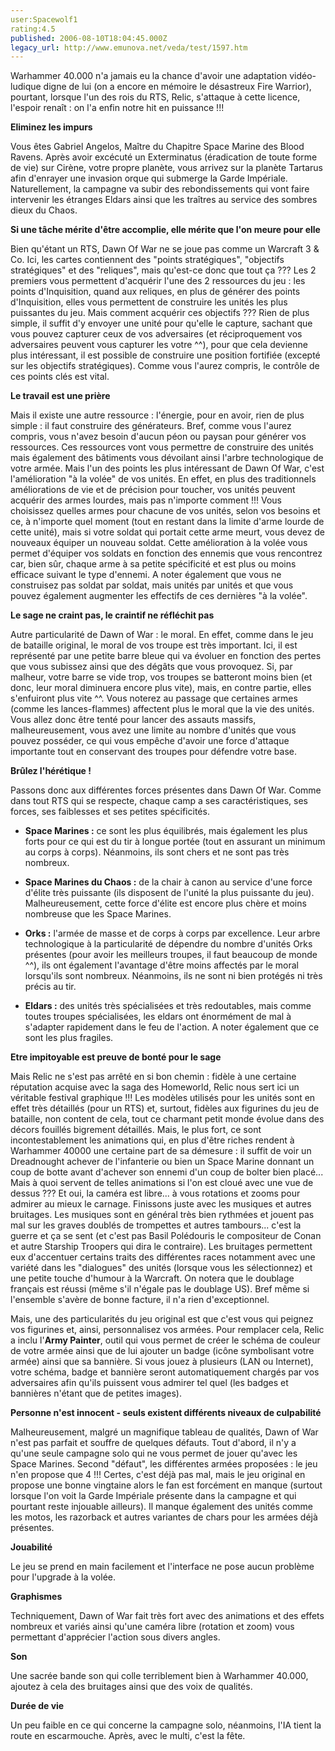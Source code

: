 ```yaml
---
user:Spacewolf1
rating:4.5
published: 2006-08-10T18:04:45.000Z
legacy_url: http://www.emunova.net/veda/test/1597.htm
---
```

Warhammer 40.000 n'a jamais eu la chance d'avoir une adaptation vidéo-ludique digne de lui (on a encore en mémoire le désastreux Fire Warrior), pourtant, lorsque l'un des rois du RTS, Relic, s'attaque à cette licence, l'espoir renaît : on l'a enfin notre hit en puissance !!!  

  

**Eliminez les impurs**  

Vous êtes Gabriel Angelos, Maître du Chapitre Space Marine des Blood Ravens. Après avoir excécuté un Exterminatus (éradication de toute forme de vie) sur Cirène, votre propre planète, vous arrivez sur la planète Tartarus afin d'enrayer une invasion orque qui submerge la Garde Impériale. Naturellement, la campagne va subir des rebondissements qui vont faire intervenir les étranges Eldars ainsi que les traîtres au service des sombres dieux du Chaos.  

  

**Si une tâche mérite d'être accomplie, elle mérite que l'on meure pour elle**  

Bien qu'étant un RTS, Dawn Of War ne se joue pas comme un Warcraft 3 & Co. Ici, les cartes contiennent des "points stratégiques", "objectifs stratégiques" et des "reliques", mais qu'est-ce donc que tout ça ??? Les 2 premiers vous permettent d'acquérir l'une des 2 ressources du jeu : les points d'Inquisition, quand aux reliques, en plus de générer des points d'Inquisition, elles vous permettent de construire les unités les plus puissantes du jeu. Mais comment acquérir ces objectifs ??? Rien de plus simple, il suffit d'y envoyer une unité pour qu'elle le capture, sachant que vous pouvez capturer ceux de vos adversaires (et réciproquement vos adversaires peuvent vous capturer les votre ^^), pour que cela devienne plus intéressant, il est possible de construire une position fortifiée (excepté sur les objectifs stratégiques). Comme vous l'aurez compris, le contrôle de ces points clés est vital.  

  

**Le travail est une prière**  

Mais il existe une autre ressource : l'énergie, pour en avoir, rien de plus simple : il faut construire des générateurs. Bref, comme vous l'aurez compris, vous n'avez besoin d'aucun péon ou paysan pour générer vos ressources. Ces ressources vont vous permettre de construire des unités mais également des bâtiments vous dévoilant ainsi l'arbre technologique de votre armée. Mais l'un des points les plus intéressant de Dawn Of War, c'est l'amélioration "à la volée" de vos unités. En effet, en plus des traditionnels améliorations de vie et de précision pour toucher, vos unités peuvent acquérir des armes lourdes, mais pas n'importe comment !!! Vous choisissez quelles armes pour chacune de vos unités, selon vos besoins et ce, à n'importe quel moment (tout en restant dans la limite d'arme lourde de cette unité), mais si votre soldat qui portait cette arme meurt, vous devez de nouveaux équiper un nouveau soldat. Cette amélioration à la volée vous permet d'équiper vos soldats en fonction des ennemis que vous rencontrez car, bien sûr, chaque arme à sa petite spécificité et est plus ou moins efficace suivant le type d'ennemi. A noter également que vous ne construisez pas soldat par soldat, mais unités par unités et que vous pouvez également augmenter les effectifs de ces dernières "à la volée".  

  

**Le sage ne craint pas, le craintif ne réfléchit pas**  

Autre particularité de Dawn of War : le moral. En effet, comme dans le jeu de bataille original, le moral de vos troupe est très important. Ici, il est représenté par une petite barre bleue qui va évoluer en fonction des pertes que vous subissez ainsi que des dégâts que vous provoquez. Si, par malheur, votre barre se vide trop, vos troupes se batteront moins bien (et donc, leur moral diminuera encore plus vite), mais, en contre partie, elles s'enfuiront plus vite ^^. Vous noterez au passage que certaines armes (comme les lances-flammes) affectent plus le moral que la vie des unités. Vous allez donc être tenté pour lancer des assauts massifs, malheureusement, vous avez une limite au nombre d'unités que vous pouvez posséder, ce qui vous empêche d'avoir une force d'attaque importante tout en conservant des troupes pour défendre votre base.  

  

**Brûlez l'hérétique !**  

Passons donc aux différentes forces présentes dans Dawn Of War. Comme dans tout RTS qui se respecte, chaque camp a ses caractéristiques, ses forces, ses faiblesses et ses petites spécificités.  


  

* **Space Marines :** ce sont les plus équilibrés, mais également les plus forts pour ce qui est du tir à longue portée (tout en assurant un minimum au corps à corps). Néanmoins, ils sont chers et ne sont pas très nombreux.  

* **Space Marines du Chaos :** de la chair à canon au service d'une force d'élite très puissante (ils disposent de l'unité la plus puissante du jeu). Malheureusement, cette force d'élite est encore plus chère et moins nombreuse que les Space Marines.  

* **Orks :** l'armée de masse et de corps à corps par excellence. Leur arbre technologique à la particularité de dépendre du nombre d'unités Orks présentes (pour avoir les meilleurs troupes, il faut beaucoup de monde ^^), ils ont également l'avantage d'être moins affectés par le moral lorsqu'ils sont nombreux. Néanmoins, ils ne sont ni bien protégés ni très précis au tir.  

* **Eldars :** des unités très spécialisées et très redoutables, mais comme toutes troupes spécialisées, les eldars ont énormément de mal à s'adapter rapidement dans le feu de l'action. A noter également que ce sont les plus fragiles.  

  

  

**Etre impitoyable est preuve de bonté pour le sage**  

Mais Relic ne s'est pas arrêté en si bon chemin : fidèle à une certaine réputation acquise avec la saga des Homeworld, Relic nous sert ici un véritable festival graphique !!! Les modèles utilisés pour les unités sont en effet très détaillés (pour un RTS) et, surtout, fidèles aux figurines du jeu de bataille, non content de cela, tout ce charmant petit monde évolue dans des décors fouillés bigrement détaillés. Mais, le plus fort, ce sont incontestablement les animations qui, en plus d'être riches rendent à Warhammer 40000 une certaine part de sa démesure : il suffit de voir un Dreadnought achever de l'infanterie ou bien un Space Marine donnant un coup de botte avant d'achever son ennemi d'un coup de bolter bien placé... Mais à quoi servent de telles animations si l'on est cloué avec une vue de dessus ??? Et oui, la caméra est libre... à vous rotations et zooms pour admirer au mieux le carnage. Finissons juste avec les musiques et autres bruitages. Les musiques sont en général très bien rythmées et jouent pas mal sur les graves doublés de trompettes et autres tambours... c'est la guerre et ça se sent (et c'est pas Basil Polédouris le compositeur de Conan et autre Starship Troopers qui dira le contraire). Les bruitages permettent eux d'accentuer certains traits des différentes races notamment avec une variété dans les "dialogues" des unités (lorsque vous les sélectionnez) et une petite touche d'humour à la Warcraft. On notera que le doublage français est réussi (même s'il n'égale pas le doublage US). Bref même si l'ensemble s'avère de bonne facture, il n'a rien d'exceptionnel.  

Mais, une des particularités du jeu original est que c'est vous qui peignez vos figurines et, ainsi, personnalisez vos armées. Pour remplacer cela, Relic a inclu l'**Army Painter**, outil qui vous permet de créer le schéma de couleur de votre armée ainsi que de lui ajouter un badge (icône symbolisant votre armée) ainsi que sa bannière. Si vous jouez à plusieurs (LAN ou Internet), votre schéma, badge et bannière seront automatiquement chargés par vos adversaires afin qu'ils puissent vous admirer tel quel (les badges et bannières n'étant que de petites images).  

  

**Personne n'est innocent - seuls existent différents niveaux de culpabilité**  

Malheureusement, malgré un magnifique tableau de qualités, Dawn of War n'est pas parfait et souffre de quelques défauts. Tout d'abord, il n'y a qu'une seule campagne solo qui ne vous permet de jouer qu'avec les Space Marines. Second "défaut", les différentes armées proposées : le jeu n'en propose que 4 !!! Certes, c'est déjà pas mal, mais le jeu original en propose une bonne vingtaine alors le fan est forcément en manque (surtout lorsque l'on voit la Garde Impériale présente dans la campagne et qui pourtant reste injouable ailleurs). Il manque également des unités comme les motos, les razorback et autres variantes de chars pour les armées déjà présentes.  

  

  

**Jouabilité**  

Le jeu se prend en main facilement et l'interface ne pose aucun problème pour l'upgrade à la volée.  

**Graphismes**  

Techniquement, Dawn of War fait très fort avec des animations et des effets nombreux et variés ainsi qu'une caméra libre (rotation et zoom) vous permettant d'apprécier l'action sous divers angles.  

**Son**  

Une sacrée bande son qui colle terriblement bien à Warhammer 40.000, ajoutez à cela des bruitages ainsi que des voix de qualités.  

**Durée de vie**  

Un peu faible en ce qui concerne la campagne solo, néanmoins, l'IA tient la route en escarmouche. Après, avec le multi, c'est la fête.